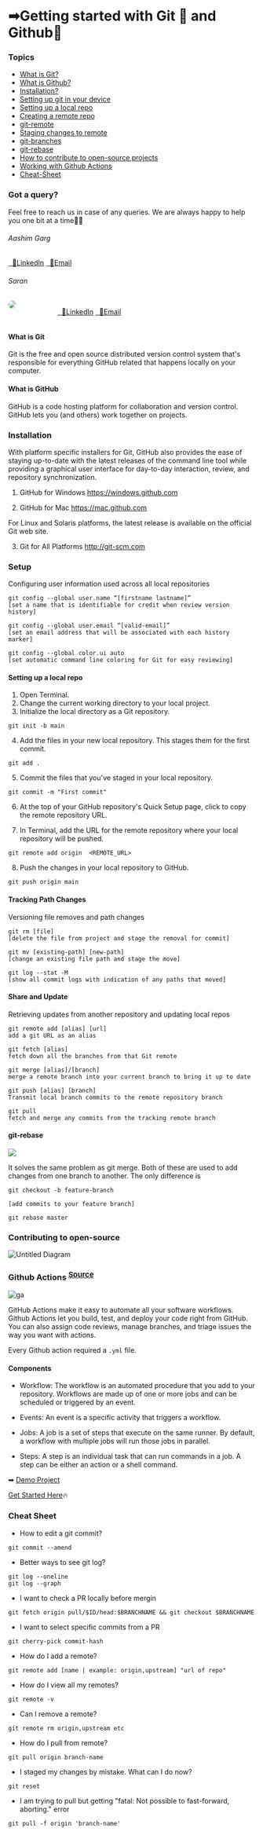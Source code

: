 # ➡Getting started with Git 🎉 and Github🐙


### Topics
- [What is Git?](#1)
- [What is Github?](#2)
- [Installation?](#3)
- [Setting up git in your device](#4)
- [Setting up a local repo](#5)
- [Creating a remote repo](#6)
- [git-remote](#7)
- [Staging changes to remote](#8)
- [git-branches](#9)
- [git-rebase](#10)
- [How to contribute to open-source projects](#11)
- [Working with Github Actions](#12)
- [Cheat-Sheet](#13)

### Got a query?
Feel free to reach us in case of any queries. We are always happy to help you one bit at a time🐱‍💻

###### Aashim Garg


<a href="https://www.linkedin.com/in/aashim-garg-370104198/">&nbsp;&nbsp;🔗LinkedIn</a>
<a href="mailto:aashim1garg@gmail.com">&nbsp;&nbsp;📧Email</a>

###### Saran
<div style="display:flex">
<div style="width:20%">
<img src="https://media-exp1.licdn.com/dms/image/C5603AQFVab5Kbi2x7w/profile-displayphoto-shrink_100_100/0/1612096633101?e=1618444800&v=beta&t=brEmn-KGIXc2W8sOAlBNZ-mX7eLD9yExV9xes2XONqA" style="border-radius:100%" /> </div>
<div>

<a href="https://www.linkedin.com/in/saranonearth/">&nbsp;&nbsp;🔗LinkedIn</a>
<a href="mailto:saran.suresh@outlook.com">&nbsp;&nbsp;📧Email</a>

</div>
</div>

#### What is Git

Git is the free and open source distributed version control system that's responsible for everything GitHub related that happens locally on your computer.

#### What is GitHub

GitHub is a code hosting platform for collaboration and version control. GitHub lets you (and others) work together on projects.

### Installation

With platform specific installers for Git, GitHub also provides the ease of staying up-to-date with the latest releases of the command line tool while providing a graphical user interface for day-to-day interaction, review, and repository synchronization.

1. GitHub for Windows
https://windows.github.com

2. GitHub for Mac
https://mac.github.com

For Linux and Solaris platforms, the latest release is available on the official Git web site.

3. Git for All Platforms
http://git-scm.com

### Setup

Configuring user information used across all local repositories

```
git config --global user.name “[firstname lastname]”
[set a name that is identifiable for credit when review version history]

git config --global user.email “[valid-email]”
[set an email address that will be associated with each history marker]

git config --global color.ui auto
[set automatic command line coloring for Git for easy reviewing]
```

#### Setting up a local repo

1. Open Terminal.
2. Change the current working directory to your local project.
3. Initialize the local directory as a Git repository.

```
git init -b main

```

4. Add the files in your new local repository. This stages them for the first commit.
```
git add .

```
5. Commit the files that you've staged in your local repository.

```
git commit -m "First commit"

```
6. At the top of your GitHub repository's Quick Setup page, click to copy the remote repository URL.

7. In Terminal, add the URL for the remote repository where your local repository will be pushed.

```
git remote add origin  <REMOTE_URL> 

```
8. Push the changes in your local repository to GitHub.
```
git push origin main

```

#### Tracking Path Changes

Versioning file removes and path changes

```
git rm [file]
[delete the file from project and stage the removal for commit]
```
```
git mv [existing-path] [new-path]
[change an existing file path and stage the move]
```
```
git log --stat -M
[show all commit logs with indication of any paths that moved]
```

#### Share and Update

Retrieving updates from another repository and updating local repos

```
git remote add [alias] [url]
add a git URL as an alias

git fetch [alias]
fetch down all the branches from that Git remote

git merge [alias]/[branch]
merge a remote branch into your current branch to bring it up to date

git push [alias] [branch]
Transmit local branch commits to the remote repository branch

git pull
fetch and merge any commits from the tracking remote branch
```

#### git-rebase

<img src="https://wac-cdn.atlassian.com/dam/jcr:01b0b04e-64f3-4659-af21-c4d86bc7cb0b/01.svg?cdnVersion=dt" />

It solves the same problem as git merge. Both of these are used to add changes from one branch to another. The only difference is 


```
git checkout -b feature-branch

[add commits to your feature branch]

git rebase master
```

### Contributing to open-source
![Untitled Diagram](https://user-images.githubusercontent.com/44068102/107565039-2e2ae280-6c09-11eb-98e5-d738d4a06d33.png)


### Github Actions <sup style="font-size: 15px">[Source](https://docs.github.com/en/actions/learn-github-actions/introduction-to-github-actions)</sup>

![ga](https://repository-images.githubusercontent.com/200244092/c64f8080-586d-11ea-9f2b-fc72525069dd)

GitHub Actions make it easy to automate all your software workflows. Github Actions let you build, test, and deploy your code right from GitHub. You can also assign code reviews, manage branches, and triage issues the way you want with actions.

Every Github action required a <code>.yml</code> file.

#### Components 
- Workflow: The workflow is an automated procedure that you add to your repository. Workflows are made up of one or more jobs and can be scheduled or triggered by an event.

- Events: An event is a specific activity that triggers a workflow.

- Jobs: A job is a set of steps that execute on the same runner. By default, a workflow with multiple jobs will run those jobs in parallel. 

- Steps: A step is an individual task that can run commands in a job. A step can be either an action or a shell command. 

 ➡ [Demo Project](https://github.com/saranonearth/demo)


[Get Started Here](https://lab.github.com/githubtraining/github-actions:-hello-world)🔥

### Cheat Sheet

- How to edit a git commit?
```
git commit --amend
```
- Better ways to see git log?

```
git log --oneline
git log --graph
```
- I want to check a PR locally before mergin
```
git fetch origin pull/$ID/head:$BRANCHNAME && git checkout $BRANCHNAME
```
- I want to select specific commits from a PR
```
git cherry-pick commit-hash
```
- How do I add a remote?
```
git remote add [name | example: origin,upstream] "url of repo"
```
- How do I view all my remotes?
```
git remote -v
```
- Can I remove a remote?
```
git remote rm origin,upstream etc
```
- How do I pull from remote?

```
git pull origin branch-name
```
- I staged my changes by mistake. What can I do now?

```
git reset
```

- I am trying to pull but getting "fatal: Not possible to fast-forward, aborting." error

```
git pull -f origin 'branch-name'
```
